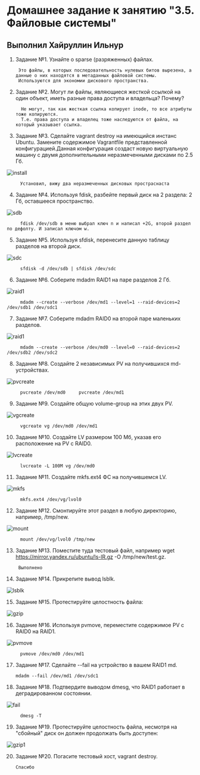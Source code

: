 # Домашнее задание к занятию "3.5. Файловые системы"

## Выполнил Хайруллин Ильнур

1. Задание №1.
Узнайте о sparse (разряженных) файлах.
        
        Это файлы, в которых последовательность нулевых битов вырезена, а данные о них находятся в метаданных файловой системы.
        Используются для экономии дискового пространства.

2. Задание №2.
Могут ли файлы, являющиеся жесткой ссылкой на один объект, иметь разные права доступа и владельца? Почему?

         Не могут, так как жесткая ссылка копирует inode, то все атрибуты тоже копируются.
         Т.е. права доступа и владелец тоже наследуются от файла, на который указывает ссылка.
3. Задание №3.
Сделайте vagrant destroy на имеющийся инстанс Ubuntu. Замените содержимое Vagrantfile представленной конфигурацией.Данная конфигурация создаст новую виртуальную машину с двумя дополнительными неразмеченными дисками по 2.5 Гб.

![install](img/install.png)  

         Установил, вижу два неразмеченных дисковых простраснаста

4. Задание №4.
Используя fdisk, разбейте первый диск на 2 раздела: 2 Гб, оставшееся пространство.

![sdb](img/sdb.png)  

         fdisk /dev/sdb в меню выбрал ключ n и написал +2G, второй раздел по дефолту. И записал ключом w.

5. Задание №5.
Используя sfdisk, перенесите данную таблицу разделов на второй диск.

![sdc](img/sdc.png)

         sfdisk -d /dev/sdb | sfdisk /dev/sdc 

6. Задание №6.
Соберите mdadm RAID1 на паре разделов 2 Гб.

![raid1](img/raid1.png)  

         mdadm --create --verbose /dev/md1 --level=1 --raid-devices=2 /dev/sdb1 /dev/sdc1

7. Задание №7.
Соберите mdadm RAID0 на второй паре маленьких разделов.

![raid1](img/raid0.png)  

         mdadm --create --verbose /dev/md0 --level=0 --raid-devices=2 /dev/sdb2 /dev/sdc2
8. Задание №8.
Создайте 2 независимых PV на получившихся md-устройствах.

![pvcreate](img/pvcreate.png)  

         pvcreate /dev/md0     pvcreate /dev/md1

9. Задание №9.
Создайте общую volume-group на этих двух PV.

![vgcreate](img/vgcreate.png)  

         vgcreate vg /dev/md0 /dev/md1

10. Задание №10.
Создайте LV размером 100 Мб, указав его расположение на PV с RAID0.

![lvcreate](img/lvcreate.png)  

         lvcreate -L 100M vg /dev/md0

11. Задание №11.
Создайте mkfs.ext4 ФС на получившемся LV.

![mkfs](img/mkfs.png)  

         mkfs.ext4 /dev/vg/lvol0

12. Задание №12.
Смонтируйте этот раздел в любую директорию, например, /tmp/new.

![mount](img/mount.png)  

         mount /dev/vg/lvol0 /tmp/new

13. Задание №13.
Поместите туда тестовый файл, например wget https://mirror.yandex.ru/ubuntu/ls-lR.gz -O /tmp/new/test.gz.

         Выполнено
14. Задание №14.
Прикрепите вывод lsblk.

![lsblk](img/lsblk.png)  

15. Задание №15.
Протестируйте целостность файла:

![gzip](img/gzip.png)  

16. Задание №16.
Используя pvmove, переместите содержимое PV с RAID0 на RAID1.

![pvmove](img/pvmove.png)  

         pvmove /dev/md0 /dev/md1

17. Задание №17.
Сделайте --fail на устройство в вашем RAID1 md.

        mdadm --fail /dev/md1 /dev/sdc1

18. Задание №18.
Подтвердите выводом dmesg, что RAID1 работает в деградированном состоянии.

![fail](img/fail.png)  

         dmesg -T

19. Задание №19.
Протестируйте целостность файла, несмотря на "сбойный" диск он должен продолжать быть доступен:

![gzip1](img/gzip1.png)  

20. Задание №20.
Погасите тестовый хост, vagrant destroy.

        Спасибо